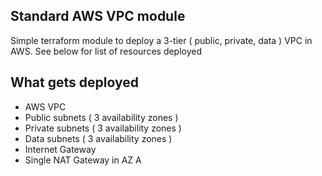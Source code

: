 Standard AWS VPC module
-----------------------

Simple terraform module to deploy a 3-tier ( public, private, data ) VPC in AWS.  See below for list of resources deployed


## What gets deployed

 * AWS VPC
 * Public subnets ( 3 availability zones )
 * Private subnets ( 3 availability zones )
 * Data subnets ( 3 availability zones )
 * Internet Gateway
 * Single NAT Gateway in AZ A
